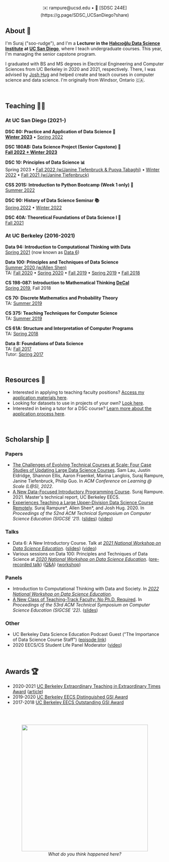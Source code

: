 ---
---
<center>
✉️ <a>rampure@ucsd.edu</a> • 💼 [SDSC 244E](https://g.page/SDSC_UCSanDiego?share)
</center>

<a name='about'></a>

## About 👋

I'm Suraj ("soo-rudge"), and I'm a **Lecturer in the [Halıcıoğlu Data Science Institute](https://datascience.ucsd.edu) at [UC San Diego](https://www.ucsd.edu)**, where I teach undergraduate courses. This year, I'm managing the senior capstone program.

I graduated with BS and MS degrees in Electrical Engineering and Computer Sciences from UC Berkeley in 2020 and 2021, respectively. There, I was advised by [Josh Hug](https://www2.eecs.berkeley.edu/Faculty/Homepages/joshhug.html) and helped create and teach courses in computer science and data science. I'm originally from Windsor, Ontario 🇨🇦.

<br>

<a name='teaching'></a>

## Teaching 👨‍🏫

### At UC San Diego (2021-)

**DSC 80: Practice and Application of Data Science 💪**<br>
**[Winter 2023](https://dsc-courses.github.io/dsc80-2023-wi)** • [Spring 2022](https://dsc-courses.github.io/dsc80-2022-sp)

**DSC 180AB: Data Science Project (Senior Capstone) 👷**<br>
**[Fall 2022 + Winter 2023](https://dsc-capstone.github.io/)**

**DSC 10: Principles of Data Science 📊**<br>
Spring 2023 • [Fall 2022 (w/Janine Tiefenbruck & Puoya Tabaghi)](http://dsc-courses.github.io/dsc10-2022-fa/) • [Winter 2022](http://dsc-courses.github.io/dsc10-2022-wi/) • [Fall 2021 (w/Janine Tiefenbruck)](http://dsc-courses.github.io/dsc10-2021-fa/)

**CSS 201S: Introduction to Python Bootcamp (Week 1 only) 🥾**<br>
[Summer 2022](https://rampure.org/css-python-bootcamp/)

**DSC 90: History of Data Science Seminar 📚**<br>
[Spring 2022](http://dsc-courses.github.io/dsc90-2022-sp/) • [Winter 2022](http://dsc-courses.github.io/dsc90-2022-wi/)

**DSC 40A: Theoretical Foundations of Data Science I 🧠**<br>
[Fall 2021](http://dsc-courses.github.io/dsc40a-2021-fa/)

### At UC Berkeley (2016-2021)

**Data 94: Introduction to Computational Thinking with Data**<br>
[Spring 2021](http://data94.org) (now known as [Data 6](http://data6.org))

**Data 100: Principles and Techniques of Data Science**<br>
[Summer 2020 (w/Allen Shen)](http://ds100.org/su20)<br>TA: [Fall 2020](http://ds100.org/fa20) • [Spring 2020](http://ds100.org/sp20) • [Fall 2019](http://ds100.org/fa19) • [Spring 2019](http://ds100.org/sp19) • [Fall 2018](http://ds100.org/fa18)

**CS 198-087: Introduction to Mathematical Thinking [DeCal](http://decal.berkeley.edu)**<br>
[Spring 2019](http://imt-decal.org), Fall 2018

**CS 70: Discrete Mathematics and Probability Theory**<br>
TA: [Summer 2019](http://su19.eecs70.org)

**CS 375: Teaching Techniques for Computer Science**<br>
TA: [Summer 2019](http://cs375.github.io/su19)

**CS 61A: Structure and Interpretation of Computer Programs**<br>
TA: [Spring 2018](https://inst.eecs.berkeley.edu/~cs61a/sp18/)

**Data 8: Foundations of Data Science**<br>
TA: [Fall 2017](http://data8.org/fa17)<br>
Tutor: [Spring 2017](http://data8.org/sp17)

<br>

<a name='resources'></a>

## Resources 🌳

- Interested in applying to teaching faculty positions? [Access my application materials here](tf-app-materials).
- Looking for datasets to use in projects of your own? [Look here](find-datasets).
- Interested in being a tutor for a DSC course? [Learn more about the application process here](https://datascience.ucsd.edu/academics/undergraduate/dsc-tutors/).


<br>


<a name='scholarship'></a>

## Scholarship 📝

### Papers
- [The Challenges of Evolving Technical Courses at Scale: Four Case Studies of Updating Large Data Science Courses](https://www.samlau.me/pubs/Challenges-of-Evolving-Data-Courses_L@S-2022.pdf). Sam Lau, Justin Eldridge, Shannon Ellis, Aaron Fraenkel, Marina Langlois, Suraj Rampure, Janine Tiefenbruck, Philip Guo. In _ACM Conference on Learning @ Scale (L@S), 2022_.
- [A New Data-Focused Introductory Programming Course](https://www2.eecs.berkeley.edu/Pubs/TechRpts/2021/EECS-2021-106.html). Suraj Rampure. 2021. Master's technical report, UC Berkeley EECS.
- [Experiences Teaching a Large Upper-Division Data Science Course Remotely](https://dl.acm.org/doi/pdf/10.1145/3408877.3432561). Suraj Rampure\*, Allen Shen\*, and Josh Hug. 2020. In _Proceedings of the 52nd ACM Technical Symposium on Computer Science Education (SIGCSE ’21)._ ([slides](https://docs.google.com/presentation/d/1xBMcdYKrhM0U1FxOKZ93TCqIdDIWFqdz7ns49LN_ukg/edit?usp=sharing)) ([video](https://youtu.be/_p-JUp4QyNA))

### Talks
- Data 6: A New Introductory Course. Talk at _[2021 National Workshop on Data Science Education](https://data.berkeley.edu/academics/resources/data-science-education-workshop/2021-national-workshop-data-science-education)_. ([slides](https://docs.google.com/presentation/d/1eeJvHmDNQanVOFjKn8Jky63ONxHPmDyq6I764f-YPdE/edit#slide=id.gb6d01dc2f6_0_124)) ([video](https://www.youtube.com/watch?v=4pMLelvesR8))
- Various sessions on Data 100: Principles and Techniques of Data Science at _[2020 National Workshop on Data Science Education](https://data.berkeley.edu/academics/resources/data-science-education-resources/2020-national-workshop-data-science-education)_. ([pre-recorded talk](https://www.youtube.com/watch?v=VxL9L7VkJTE&feature=youtu.be)) ([Q&A](https://www.youtube.com/watch?v=lfyyZQDlyXQ)) ([workshop](https://www.youtube.com/watch?v=1FsYgKKh9gk&feature=youtu.be))

### Panels
- Introduction to Computational Thinking with Data and Society. In _[2022 National Workshop on Data Science Education](https://data.berkeley.edu/2022workshop/schedule)_.
- [A New Class of Teaching-Track Faculty: No Ph.D. Required](https://dl.acm.org/doi/10.1145/3478432.3499227). In _Proceedings of the 53rd ACM Technical Symposium on Computer Science Education (SIGCSE '22)._ ([slides](https://docs.google.com/presentation/d/12PalILpKLBHadL9GibmY4jATogp6BMHdIcsT_NUVSRc/edit#slide=id.gb6f9b1ca0f_0_53))

### Other
- UC Berkeley Data Science Education Podcast Guest ("The Importance of Data Science Course Staff") ([episode link](https://datascienceeducation.substack.com/p/the-importance-of-data-science-course))
- 2020 EECS/CS Student Life Panel Moderator ([video](https://youtu.be/RFCohC5kKO8))

<br>

<a name='awards'></a>

## Awards 🏆
- 2020-2021 [UC Berkeley Extraordinary Teaching in Extraordinary Times Award](https://rtl.berkeley.edu/extraordinary-teaching-extraordinary-times-award) ([article](https://data.berkeley.edu/news/cdss-instructors-honored-five-awards-extraordinary-teaching-extraordinary-times))
- 2019-2020 [UC Berkeley EECS Distinguished GSI Award](https://www2.eecs.berkeley.edu/Students/Awards/13/)
- 2017-2018 [UC Berkeley EECS Outstanding GSI Award](https://gsi.berkeley.edu/programs-services/award-programs/ogsi/ogsi-2018/)

<br><br>

<center><img src='assets/me_dancing.gif' width=400><br><i>What do you think happened here?</i></center>

<!-- What do you think happened [here](assets/me_dancing.gif)? -->
